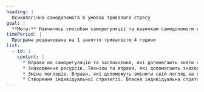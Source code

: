 ```yaml
---
heading: |
  Психологічна самодопомога в умовах тривалого стресу
goal: |
  **Мета:** Навчитись способам саморегуляції та навичкам самодопомоги в стрессових ситуаціях
timePeriod: |
  Програма розрахована на 1 заняття тривалістю 4 години
list:
  - id: 1
    content: |
      * Вправи на саморегуляцію та заспокоєння, які допомагають зняти стрес та заспокоїти нервову систему. Наприклад, вправи на дихання, фізичні вправи, прогресивна релаксація м'язів, техніки EDRM і т.д.
      * Знаходження ресурсів. Техніки та вправи, які допомагають знаходити власні ресурси та розвивати їх. Модель внутрішньої стабільності Basic PH. Аналіз ситуацій, в яких людина відчуває стрес і знаходження можливих ресурсів для їх розв'язання
      * Зміна поглядів. Вправи, які допоможуть змінити свій погляд на ситуації, які викликають стрес. Зменшення негативних емоцій, отримання ширшої перспективи на проблеми та їх розв'язання
      * Створення індивідуальної стратегії. Власна індивідуальна стратегія подолання стресу з урахуванням потреб та особливостей
---
```

